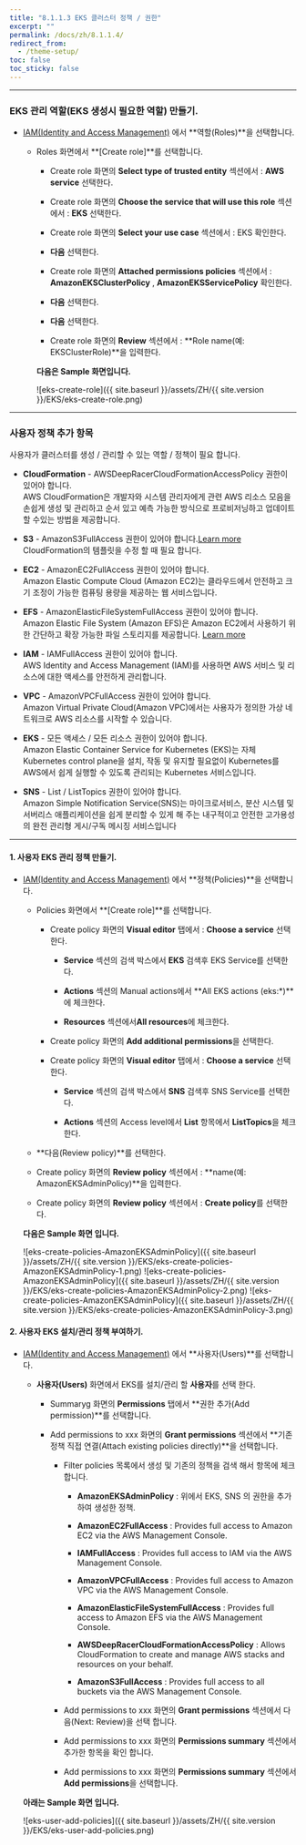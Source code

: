 ```yaml
---
title: "8.1.1.3 EKS 클러스터 정책 / 권한"
excerpt: ""
permalink: /docs/zh/8.1.1.4/
redirect_from:
  - /theme-setup/
toc: false
toc_sticky: false
---
```


---

### EKS 관리 역할(EKS 생성시 필요한 역할) 만들기.

  * [IAM(Identity and Access Management)](https://console.aws.amazon.com/iam) 에서 **역할(Roles)**을 선택합니다. 

    * Roles 화면에서 **[Create role]**를 선택합니다.

      * Create role 화면의 **Select type of trusted entity** 섹션에서 : **AWS service** 선택한다.

      * Create role 화면의 **Choose the service that will use this role** 섹션에서 : **EKS** 선택한다.

      * Create role 화면의 **Select your use case** 섹션에서 : EKS 확인한다.

      * **다음** 선택한다.

      * Create role 화면의 **Attached permissions policies** 섹션에서 : **AmazonEKSClusterPolicy** , **AmazonEKSServicePolicy** 확인한다.

      * **다음** 선택한다.

      * **다음** 선택한다.

      * Create role 화면의 **Review** 섹션에서 : **Role name(예: EKSClusterRole)**을 입력한다.

      **다음은 Sample 화면입니다.**

      ![eks-create-role]({{ site.baseurl }}/assets/ZH/{{ site.version }}/EKS/eks-create-role.png)

----

### 사용자 정책 추가 항목
사용자가 클러스터를 생성 / 관리할 수 있는 역할 / 정책이 필요 합니다.

  * **CloudFormation** - AWSDeepRacerCloudFormationAccessPolicy 권한이 있어야 합니다.  
  AWS CloudFormation은 개발자와 시스템 관리자에게 관련 AWS 리소스 모음을 손쉽게 생성 및 관리하고 순서 있고 예측 가능한 방식으로 프로비저닝하고 업데이트 할 수있는 방법을 제공합니다.

  * **S3** - AmazonS3FullAccess 권한이 있어야 합니다.[Learn more](https://docs.aws.amazon.com/ko_kr/AmazonS3/latest/dev/Welcome.html)  
  CloudFormation의 템플릿을 수정 할 때 필요 합니다. 

  * **EC2** -  AmazonEC2FullAccess 권한이 있어야 합니다.  
  Amazon Elastic Compute Cloud (Amazon EC2)는 클라우드에서 안전하고 크기 조정이 가능한 컴퓨팅 용량을 제공하는 웹 서비스입니다.

  * **EFS** - AmazonElasticFileSystemFullAccess 권한이 있어야 합니다.  
  Amazon Elastic File System (Amazon EFS)은 Amazon EC2에서 사용하기 위한 간단하고 확장 가능한 파일 스토리지를 제공합니다. [Learn more](https://docs.aws.amazon.com/ko_kr/efs/latest/ug/whatisefs.html)

  * **IAM** - IAMFullAccess 권한이 있어야 합니다.  
  AWS Identity and Access Management (IAM)를 사용하면 AWS 서비스 및 리소스에 대한 액세스를 안전하게 관리합니다.

  * **VPC** - AmazonVPCFullAccess 권한이 있어야 합니다.  
  Amazon Virtual Private Cloud(Amazon VPC)에서는 사용자가 정의한 가상 네트워크로 AWS 리소스를 시작할 수 있습니다.

  * **EKS** - 모든 액세스 / 모든 리소스 권한이 있어야 합니다.  
  Amazon Elastic Container Service for Kubernetes (EKS)는 자체 Kubernetes control plane을 설치, 작동 및 유지할 필요없이 Kubernetes를 AWS에서 쉽게 실행할 수 있도록 관리되는 Kubernetes 서비스입니다.

  * **SNS** - List / ListTopics 권한이 있어야 합니다.  
  Amazon Simple Notification Service(SNS)는 마이크로서비스, 분산 시스템 및 서버리스 애플리케이션을 쉽게 분리할 수 있게 해 주는 내구적이고 안전한 고가용성의 완전 관리형 게시/구독 메시징 서비스입니다

---

#### 1. 사용자 EKS 관리 정책 만들기.

  * [IAM(Identity and Access Management)](https://console.aws.amazon.com/iam) 에서 **정책(Policies)**을 선택합니다.

    * Policies 화면에서 **[Create role]**를 선택합니다.

      * Create policy 화면의 **Visual editor** 탭에서 : **Choose a service** 선택한다.

        * **Service** 섹션의 검색 박스에서 **EKS** 검색후 EKS Service를 선택한다.

        * **Actions** 섹션의 Manual actions에서 **All EKS actions (eks:*)**에 체크한다.

        * **Resources** 섹션에서**All resources**에 체크한다.

      * Create policy 화면의 **Add additional permissions**을 선택한다.

      * Create policy 화면의 **Visual editor** 탭에서 : **Choose a service** 선택한다.

        * **Service** 섹션의 검색 박스에서 **SNS** 검색후 SNS Service를 선택한다.

        * **Actions** 섹션의 Access level에서 **List** 항목에서 **ListTopics**을 체크한다.
    
    * **다음(Review policy)**를 선택한다.

    * Create policy 화면의 **Review policy** 섹션에서 : **name(예: AmazonEKSAdminPolicy)**을 입력한다.

    * Create policy 화면의 **Review policy** 섹션에서 : **Create policy**를 선택한다.

    **다음은 Sample 화면 입니다.**

    ![eks-create-policies-AmazonEKSAdminPolicy]({{ site.baseurl }}/assets/ZH/{{ site.version }}/EKS/eks-create-policies-AmazonEKSAdminPolicy-1.png)
    ![eks-create-policies-AmazonEKSAdminPolicy]({{ site.baseurl }}/assets/ZH/{{ site.version }}/EKS/eks-create-policies-AmazonEKSAdminPolicy-2.png)
    ![eks-create-policies-AmazonEKSAdminPolicy]({{ site.baseurl }}/assets/ZH/{{ site.version }}/EKS/eks-create-policies-AmazonEKSAdminPolicy-3.png)

#### 2. 사용자 EKS 설치/관리 정책 부여하기.

* [IAM(Identity and Access Management)](https://console.aws.amazon.com/iam) 에서 **사용자(Users)**를 선택합니다.  

    * **사용자(Users)** 화면에서 EKS를 설치/관리 할 **사용자**를 선택 한다.

        * Summaryg 화면의 **Permissions** 탭에서 **권한 추가(Add permission)**를 선택합니다.

        * Add permissions to xxx 화면의 **Grant permissions** 섹션에서 **기존 정책 직접 연결(Attach existing policies directly)**을 선택합니다.

            * Filter policies 목록에서 생성 및 기존의 정책을 검색 해서 항목에 체크 합니다.

              * **AmazonEKSAdminPolicy** : 위에서 EKS, SNS 의 권한을 추가하여 생성한 정책.

              * **AmazonEC2FullAccess** : Provides full access to Amazon EC2 via the AWS Management Console.

              * **IAMFullAccess** : Provides full access to IAM via the AWS Management Console.

              * **AmazonVPCFullAccess** : Provides full access to Amazon VPC via the AWS Management Console.

              * **AmazonElasticFileSystemFullAccess** : Provides full access to Amazon EFS via the AWS Management Console.

              * **AWSDeepRacerCloudFormationAccessPolicy** : Allows CloudFormation to create and manage AWS stacks and resources on your behalf.

              * **AmazonS3FullAccess** : Provides full access to all buckets via the AWS Management Console.

          * Add permissions to xxx 화면의 **Grant permissions** 섹션에서 다음(Next: Review)을 선택 합니다.

          * Add permissions to xxx 화면의 **Permissions summary** 섹션에서 추가한 항목을 확인 합니다.

          * Add permissions to xxx 화면의 **Permissions summary** 섹션에서 **Add permissions**을 선택합니다.

    **아래는 Sample 화면 입니다.**

    ![eks-user-add-policies]({{ site.baseurl }}/assets/ZH/{{ site.version }}/EKS/eks-user-add-policies.png)


